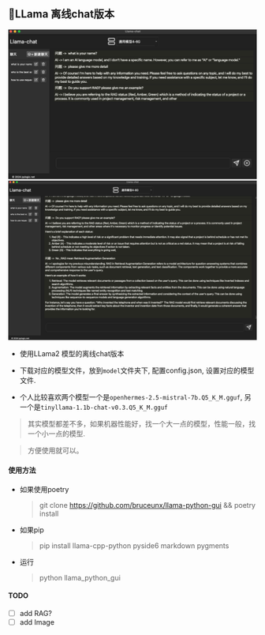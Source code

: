 ## 🦙LLama 离线chat版本

![](./screenshot1.png)
![](./screenshot2.png)

- 使用LLama2 模型的离线chat版本

- 下载对应的模型文件，放到`model`文件夹下, 配置config.json, 设置对应的模型文件.

- 个人比较喜欢两个模型一个是`openhermes-2.5-mistral-7b.Q5_K_M.gguf`, 另一个是`tinyllama-1.1b-chat-v0.3.Q5_K_M.gguf`

> 其实模型都差不多，如果机器性能好，找一个大一点的模型，性能一般，找一个小一点的模型.

> 方便使用就可以。

#### 使用方法

- 如果使用poetry

  > git clone https://github.com/bruceunx/llama-python-gui && poetry install

- 如果pip

  > pip install llama-cpp-python pyside6 markdown pygments

- 运行

  > python llama_python_gui

#### TODO

- [ ] add RAG?
- [ ] add Image

